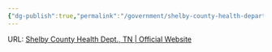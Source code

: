 ```yaml
---
{"dg-publish":true,"permalink":"/government/shelby-county-health-department/","noteIcon":"","created":"2025-07-07T14:23:44.611-05:00"}
---
```



URL: [Shelby County Health Dept., TN | Official Website](https://shelbytnhealth.com/)
